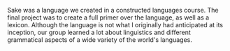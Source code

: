 Sake was a language we created in a constructed languages course. The final project was to create a full primer over the language, as well as a lexicon. Although the language is not what I originally had anticipated at its inception, our group learned a lot about linguistics and different grammatical aspects of a wide variety of the world's languages.